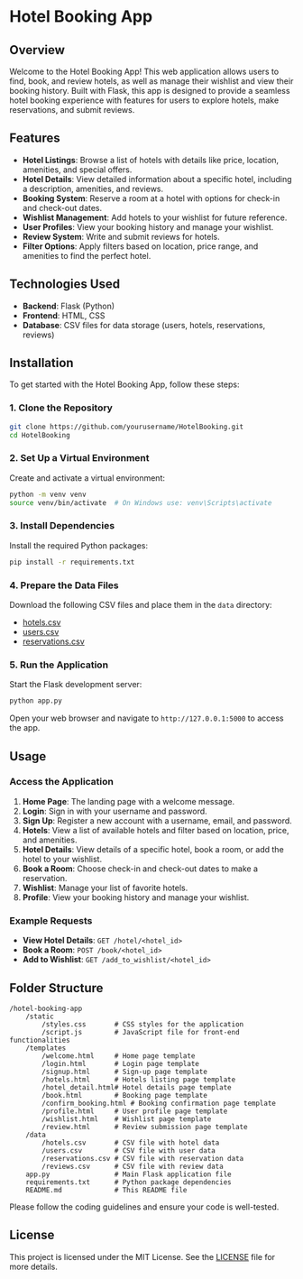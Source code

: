 
# Hotel Booking App

## Overview

Welcome to the Hotel Booking App! This web application allows users to find, book, and review hotels, as well as manage their wishlist and view their booking history. Built with Flask, this app is designed to provide a seamless hotel booking experience with features for users to explore hotels, make reservations, and submit reviews.

## Features

- **Hotel Listings**: Browse a list of hotels with details like price, location, amenities, and special offers.
- **Hotel Details**: View detailed information about a specific hotel, including a description, amenities, and reviews.
- **Booking System**: Reserve a room at a hotel with options for check-in and check-out dates.
- **Wishlist Management**: Add hotels to your wishlist for future reference.
- **User Profiles**: View your booking history and manage your wishlist.
- **Review System**: Write and submit reviews for hotels.
- **Filter Options**: Apply filters based on location, price range, and amenities to find the perfect hotel.

## Technologies Used

- **Backend**: Flask (Python)
- **Frontend**: HTML, CSS
- **Database**: CSV files for data storage (users, hotels, reservations, reviews)

## Installation

To get started with the Hotel Booking App, follow these steps:

### 1. Clone the Repository

```bash
git clone https://github.com/yourusername/HotelBooking.git
cd HotelBooking
```

### 2. Set Up a Virtual Environment

Create and activate a virtual environment:

```bash
python -m venv venv
source venv/bin/activate  # On Windows use: venv\Scripts\activate
```

### 3. Install Dependencies

Install the required Python packages:

```bash
pip install -r requirements.txt
```

### 4. Prepare the Data Files

Download the following CSV files and place them in the `data` directory:

- [hotels.csv](https://example.com/hotels.csv)
- [users.csv](https://example.com/users.csv)
- [reservations.csv](https://example.com/reservations.csv)

### 5. Run the Application

Start the Flask development server:

```bash
python app.py
```

Open your web browser and navigate to `http://127.0.0.1:5000` to access the app.

## Usage

### Access the Application

1. **Home Page**: The landing page with a welcome message.
2. **Login**: Sign in with your username and password.
3. **Sign Up**: Register a new account with a username, email, and password.
4. **Hotels**: View a list of available hotels and filter based on location, price, and amenities.
5. **Hotel Details**: View details of a specific hotel, book a room, or add the hotel to your wishlist.
6. **Book a Room**: Choose check-in and check-out dates to make a reservation.
7. **Wishlist**: Manage your list of favorite hotels.
8. **Profile**: View your booking history and manage your wishlist.

### Example Requests

- **View Hotel Details**: `GET /hotel/<hotel_id>`
- **Book a Room**: `POST /book/<hotel_id>`
- **Add to Wishlist**: `GET /add_to_wishlist/<hotel_id>`

## Folder Structure

```
/hotel-booking-app
    /static
        /styles.css       # CSS styles for the application
        /script.js        # JavaScript file for front-end functionalities
    /templates
        /welcome.html     # Home page template
        /login.html       # Login page template
        /signup.html      # Sign-up page template
        /hotels.html      # Hotels listing page template
        /hotel_detail.html# Hotel details page template
        /book.html        # Booking page template
        /confirm_booking.html # Booking confirmation page template
        /profile.html     # User profile page template
        /wishlist.html    # Wishlist page template
        /review.html      # Review submission page template
    /data
        /hotels.csv       # CSV file with hotel data
        /users.csv        # CSV file with user data
        /reservations.csv # CSV file with reservation data
        /reviews.csv      # CSV file with review data
    app.py                # Main Flask application file
    requirements.txt      # Python package dependencies
    README.md             # This README file
```


Please follow the coding guidelines and ensure your code is well-tested.

## License

This project is licensed under the MIT License. See the [LICENSE](LICENSE) file for more details.
